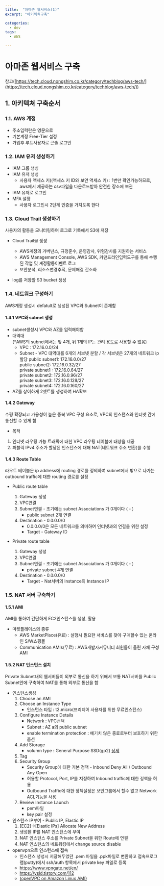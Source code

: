 ```yaml
---
title:  "아마존 웹서비스(1)"
excerpt: "아키텍쳐구축"

categories:
  - dev
tags:
  - AWS

---
```

# 아마존 웹서비스 구축
참고([https://tech.cloud.nongshim.co.kr/category/techblog/aws-tech/](https://tech.cloud.nongshim.co.kr/category/techblog/aws-tech/))

## 1. 아키텍쳐 구축순서

### 1.1. AWS 계정
- 주소입력란은 영문으로  
- 기본계정 Free-Tier 설정  
- 가입후 루트사용자로 콘솔 로그인

### 1.2. IAM 유저 생성하기 
- IAM 그룹 생성
- IAM 유저 생성
	- 사용자 액세스 키((액세스 키 ID와 보안 액세스 키) : 1번만 확인가능하므로, aws에서 제공하는 csv파일을 다운로드받아 안전한 장소에 보관
- IAM 유저로 로그인
- MFA 설정
	- 사용자 로그인시 2단계 인증을 거치도록 한다


### 1.3. Cloud Trail 생성하기
사용자의 활동을 모니터링하여 로그로 기록해서 S3에 저장  
  
- Cloud Trail을 생성
	- AWS계정의 거버넌스, 규정준수, 운영감사, 위험감사를 지원하는 서비스
	- AWS Management Console, AWS SDK, 커맨드라인입력도구를 통해 수행된 작업 및 계정활동이벤트 로그
	- 보안분석, 리소스변경추적, 문제해결 간소화
	
- log를 저장할 S3 bucket 생성  

### 1.4. 네트워크 구성하기  
AWS계정 생성시 defatult로 생성된 VPC와 Subnet이 존재함

#### 1.4.1 VPC와 subnet 생성  

- subnet생성시 VPC와 AZ를 입력해야함
- 대역대  
(*AWS의 subnet에서는 앞 4개, 뒤 1개의 IP는 관리 용도로 사용할 수 없음)    
	- VPC : 172.16.0.0/24
	- Subnet - VPC 대역대를 6개의 서브넷 분할 / 각 서브넷은 27개의 네트워크 ip 할당
		public subnet1: 172.16.0.0/27  
		public subnet2: 172.16.0.32/27  
		private subnet1 : 172.16.0.64/27  
		private subnet2: 172.16.0.96/27  
		private subnet3: 172.16.0.128/27  
		private subnet4: 172.16.0.160/27   
- AZ를 상이하게 2셋트를 생성하여 HA확보

#### 1.4.2 Gateway
수평 확장되고 가용성이 높은 중복 VPC 구성 요소로, VPC의 인스턴스와 인터넷 간에 통신할 수 있게 함
- 목적
1. 인터넷 라우팅 가능 트래픽에 대한 VPC 라우팅 테이블에 대상을 제공 
2. 퍼블릭 IPv4 주소가 할당된 인스턴스에 대해 NAT(네트워크 주소 변환)를 수행

#### 1.4.3 Route Table
라우트 테이블은 ip address에 routing 경로를 정의하여  subnet에서 밖으로 나가는 outbound traffic에 대한 routing 경로를 설정

- Public route table
	1. Gateway 생성
	2. VPC연결
	3. Subnet연결 - 초기에는 subnet Associations 가 0개이다 ( - )  
		- public subnet 2개 연결
	4. Destination - 0.0.0.0/0  
		- 0.0.0.0/0은 모든 네트워크를 의미하여 인터넷과의 연결을 위한 설정
		- Target - Gateway ID
		
- Private route table
	1. Gateway 생성
	2. VPC연결
	3. Subnet연결 - 초기에는 subnet Associations 가 0개이다 ( - )  
		- private subnet 4개 연결
	4. Destination - 0.0.0.0/0  
		- Target - Nat서버의 Instance의 Instance IP
	
	
### 1.5. NAT 서버 구축하기

#### 1.5.1 AMI
AMI를 통하여 간단하게 EC2인스턴스를 생성, 활용
- 마켓플레이스의 종류
	- AWS MarketPlace(유료) : 실행시 필요한 서비스를 찾아 구매할수 있는 온라인 S/W쇼핑몰
	- Communication AMIs(무료) : AWS개발자커뮤니티 회원들이 올린 자체 구성 AMI
	
#### 1.5.2 NAT 인스턴스 설치
Private Subnet내의 웹서버들이 외부로 통신을 하기 위해서 보통 NAT서버를 Public Subnet안에 구축하여 NAT를 통해 외부로 통신을 함  

- 인스턴스생성
	1. Choose an AMI
	2. Choose an Instance Type
		- 인스턴스 타입 : t2.micro(프리티어 사용자를 위한 무료인스턴스)
	3. Configure Instance Details
		- Network : VPC선택
		- Subnet : AZ a의 public subnet
		- enable termination protection : 예기치 않은 종료로부터 보호하기 위한 옵션
	4. Add Storage
		- volumn type : General Purpose SSD(gp2) [상세](https://docs.aws.amazon.com/ko_kr/AWSEC2/latest/UserGuide/ebs-volume-types.html)
	5. Tag
	6. Security Group
		- Security Group에 대한 기본 정책 - Inbound Deny All / Outbound Any Open 
		- 허용할 Protocol, Port, IP를 지정하여 Inbound traffic에 대한 정책을 허용
		- Outbound Traffic에 대한 정책설정은 보안그룹에서 할수 없고 Network ACL기능을 사용
	7. Review Instance Launch
		- pem파일	
		- key pair 설정
- 인스턴스 IP부여 - Public IP, Elastic IP
	1. [EC2]->[Elastic IPs] Allocate New Address
	2. 생성된 IP를 NAT 인스턴스에 부여
	3. NAT 인스턴스 주소를 Private Subnet을 위한 Route에 연결 
	4. NAT 인스턴스의 네트워킹에서 change source disable
- openvpn으로 인스턴스에 접속  
	- 인스턴스 생성시 저장해두었던 .pem 파일을 .ppk파일로 변환하고 접속프로그램(putty)에서 ssh/auth 항목에서 private key 파일로 등록
	- https://www.vpngate.net/en/
	- https://ysld.tistory.com/112
	- [(openVPC on Amazon Linux AMI)](https://jeffmcneill.com/openvpn-on-amazon-linux/)
	